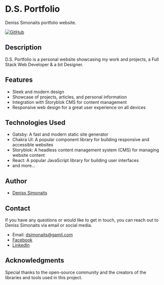 # D.S. Portfolio

Deniss Simonaits portfolio website.

[![GitHub](https://img.shields.io/badge/GitHub-Repository-blue?style=flat-square&logo=github)](https://github.com/dsimonaits/myPortfolio)

## Description

D.S. Portfolio is a personal website showcasing my work and projects, a Full Stack Web Developer & a bit Designer.

## Features

- Sleek and modern design
- Showcase of projects, articles, and personal information
- Integration with Storyblok CMS for content management
- Responsive web design for a great user experience on all devices

## Technologies Used

- Gatsby: A fast and modern static site generator
- Chakra UI: A popular component library for building responsive and accessible websites
- Storyblok: A headless content management system (CMS) for managing website content
- React: A popular JavaScript library for building user interfaces
- and more...

## Author

- [Deniss Simonaits](https://github.com/dsimonaits)

## Contact

If you have any questions or would like to get in touch, you can reach out to Deniss Simonaits via email or social media.

- Email: [dsimonaits@gamil.com](mailto:dsimonaits@gmail.com)
- [Facebook](https://www.facebook.com/denisssimonaits)
- [LinkedIn](https://www.linkedin.com/in/deniss-simonaits/)

## Acknowledgments

Special thanks to the open-source community and the creators of the libraries and tools used in this project.
